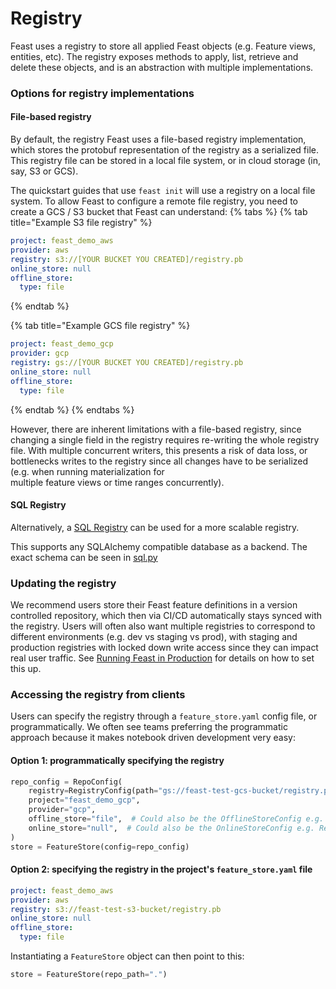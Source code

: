 # Registry

Feast uses a registry to store all applied Feast objects (e.g. Feature views, entities, etc). The registry exposes 
methods to apply, list, retrieve and delete these objects, and is an abstraction with multiple implementations.

### Options for registry implementations

#### File-based registry
By default, the registry Feast uses a file-based registry implementation, which stores the protobuf 
representation of the registry as a serialized file. This registry file can be stored in a local file system, or in 
cloud storage (in, say, S3 or GCS). 

The quickstart guides that use `feast init` will use a registry on a local file system. To allow Feast to configure 
a remote file registry, you need to create a GCS / S3 bucket that Feast can understand:
{% tabs %}
{% tab title="Example S3 file registry" %}
```yaml
project: feast_demo_aws
provider: aws
registry: s3://[YOUR BUCKET YOU CREATED]/registry.pb
online_store: null
offline_store:
  type: file
```
{% endtab %}

{% tab title="Example GCS file registry" %}
```yaml
project: feast_demo_gcp
provider: gcp
registry: gs://[YOUR BUCKET YOU CREATED]/registry.pb
online_store: null
offline_store:
  type: file
```
{% endtab %}
{% endtabs %}

However, there are inherent limitations with a file-based registry, since changing a single field in the registry 
requires re-writing the whole registry file. With multiple concurrent writers, this presents a risk of data loss, or 
bottlenecks writes to the registry since all changes have to be serialized (e.g. when running materialization for  
multiple feature views or time ranges concurrently).

#### SQL Registry
Alternatively, a [SQL Registry](../../tutorials/using-scalable-registry.md) can be used for a more scalable registry.

This supports any SQLAlchemy compatible database as a backend. The exact schema can be seen in [sql.py](https://github.com/feast-dev/feast/blob/master/sdk/python/feast/infra/registry/sql.py)

### Updating the registry

We recommend users store their Feast feature definitions in a version controlled repository, which then via CI/CD 
automatically stays synced with the registry. Users will often also want multiple registries to correspond to 
different environments (e.g. dev vs staging vs prod), with staging and production registries with locked down write 
access since they can impact real user traffic. See [Running Feast in Production](../../how-to-guides/running-feast-in-production.md#1.-automatically-deploying-changes-to-your-feature-definitions) for details on how to set this up.

### Accessing the registry from clients

Users can specify the registry through a `feature_store.yaml` config file, or programmatically. We often see teams 
preferring the programmatic approach because it makes notebook driven development very easy:

#### Option 1: programmatically specifying the registry

```python
repo_config = RepoConfig(
    registry=RegistryConfig(path="gs://feast-test-gcs-bucket/registry.pb"),
    project="feast_demo_gcp",
    provider="gcp",
    offline_store="file",  # Could also be the OfflineStoreConfig e.g. FileOfflineStoreConfig
    online_store="null",  # Could also be the OnlineStoreConfig e.g. RedisOnlineStoreConfig
)
store = FeatureStore(config=repo_config)
```

#### Option 2: specifying the registry in the project's `feature_store.yaml` file

```yaml
project: feast_demo_aws
provider: aws
registry: s3://feast-test-s3-bucket/registry.pb
online_store: null
offline_store:
  type: file
```

Instantiating a `FeatureStore` object can then point to this:

```python
store = FeatureStore(repo_path=".")
```
